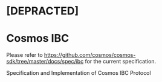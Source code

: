 
# [DEPRACTED]
# Cosmos IBC

Please refer to https://github.com/cosmos/cosmos-sdk/tree/master/docs/spec/ibc for the current specification.

Specification and Implementation of Cosmos IBC Protocol


